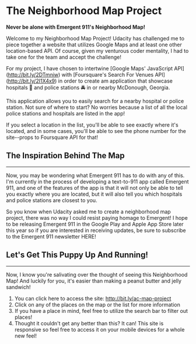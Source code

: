 # The Neighborhood Map Project
**Never be alone with Emergent 911's Neighborhood Map!**

Welcome to my Neighborhood Map Project! Udacity has challenged me to piece together a website that utilizes Google Maps and at least one other location-based API. Of course, given my venturous coder mentality, I had to take one for the team and accept the challenge!

For my project, I have chosen to intertwine [Google Maps' JavaScript API] (http://bit.ly/2DTmniw) with [Foursquare's Search For Venues API] (http://bit.ly/2I1X4x9) in order to create am application that showcase hospitals :hospital: and police stations :oncoming_police_car: in or nearby McDonough, Georgia.

This application allows you to easily search for a nearby hospital or police station. Not sure of where to start? No worries because a list of all the local police stations and hospitals are listed in the app!

If you select a location in the list, you'll be able to see exactly where it's located, and in some cases, you'll be able to see the phone number for the site--props to Foursquare API for that!

## The Inspiration Behind The Map
----------------------------------------------
Now, you may be wondering what Emergent 911 has to do with any of this. I'm currently in the process of developing a text-to-911 app called Emergent 911, and one of the features of the app is that it will not only be able to tell you exactly where you are located, but it will also tell you which hospitals and police stations are closest to you.

So you know when Udacity asked me to create a neighborhood map project, there was no way I could resist paying homage to Emergent! I hope to be releasing Emergent 911 in the Google Play and Apple App Store later this year so if you are interested in receiving updates, be sure to subscribe to the Emergent 911 newsletter HERE!

## Let's Get This Puppy Up And Running!
----------------------------------------------
Now, I know you're salivating over the thought of seeing this Neighborhood Map! And luckily for you, it's easier than making a peanut butter and jelly sandwich!

1. You can click here to access the site:  http://bit.ly/ac-map-project
2. Click on any of the places on the map or the list for more information
3. If you have a place in mind, feel free to utilize the search bar to filter out places!
4. Thought it couldn't get any better than this? It can! This site is responsive so feel free to access it on your mobile devices for a whole new feel!
